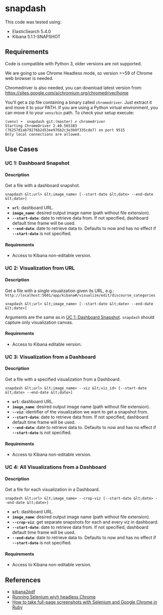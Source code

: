 # snapdash

This code was tested using:
* ElasticSearch 5.4.0
* Kibana 5.1.1-SNAPSHOT


## Requirements

Code is compatible with Python 3, older versions are not supported.

We are going to use Chrome Headless mode, so version >=59 of Chrome web browser
is needed.

Chromedriver is also needed, you can download latest version from:
https://sites.google.com/a/chromium.org/chromedriver/home

You'll get a zip file containing a binary called `chromedriver`. Just extract
it and move it to your PATH. If you are using a Python virtual environment,
you can move it to your `venv/bin` path. To check your setup execute:
```
(venv) ➜  snapdash git:(master) ✗ chromedriver
Starting ChromeDriver 2.40.565383 (76257d1ab79276b2d53ee976b2c3e3b9f335cde7) on port 9515
Only local connections are allowed.

```

## Use Cases

### UC 1: Dashboard Snapshot
#### Description
Get a file with a dashboard snapshot.
```
snapdash &lt;url> &lt;image_name> [--start-date &lt;date> --end-date &lt;date>]
```
* **`url`**: dashboard URL.
* **`image_name`**: desired output image name (path without file extension).
* **`--start-date`**: date to retrieve data from. If not specified, dashboard 
    default time frame will be used.
* **`--end-date`**: date to retrieve data to. Defaults to now and has no effect if
    **`--start-date`** is not specified.

#### Requirements
* Access to Kibana non-editable version.

### UC 2: Visualization from URL
#### Description
Get a file with a single visualization given its URL, e.g.:
`http://localhost:5601/app/kibana#/visualize/edit/discourse_categories`
```
snapdash &lt;url> &lt;image_name> [--start-date &lt;date> --end-date &lt;date>]
```

Arguments are the same as in [UC 1: Dashboard Snapshot](#uc-1:-dashboard-snapshot).
`snapdash` should capture only visualization canvas.

#### Requirements
* Access to Kibana editable version.

### UC 3: Visualization from a Dashboard
#### Description
Get a file with a specified visualization from a Dashboard.
```
snapdash &lt;url> &lt;image_name> --viz &lt;viz_id> [--start-date &lt;date> --end-date &lt;date>]
```
* **`url`**: dashboard URL.
* **`image_name`**: desired output image name (path without file extension).
* **`--viz`**: identifier of the visualization we want to get a snapshot from. 
* **`--start-date`**: date to retrieve data from. If not specified, dashboard 
    default time frame will be used.
* **`--end-date`**: date to retrieve data to. Defaults to now and has no effect if
    **`--start-date`** is not specified.

#### Requirements
* Access to Kibana non-editable version.

### UC 4: All Visualizations from a Dashboard
#### Description
Get a file for each visualization in a Dashboard.
```
snapdash &lt;url> &lt;image_name> --crop-viz [--start-date &lt;date> --end-date &lt;date>]
```
* **`url`**: dashboard URL.
* **`image_name`**: desired output image name (path without file extension).
* **`--crop-viz`**: get separate snapshots for each and every viz in dashboard. 
* **`--start-date`**: date to retrieve data from. If not specified, dashboard 
    default time frame will be used.
* **`--end-date`**: date to retrieve data to. Defaults to now and has no effect if
    **`--start-date`** is not specified.

#### Requirements
* Access to Kibana non-editable version.

## References
  * [kibana2pdf](https://gitlab.com/jsmanrique/kibana2pdf)
  * [Running Selenium wiyh headless Chrome](https://intoli.com/blog/running-selenium-with-headless-chrome/)
  * [How to take full-page screenshots with Selenium and Google Chrome in Ruby](https://gist.github.com/elcamino/5f562564ecd2fb86f559)
